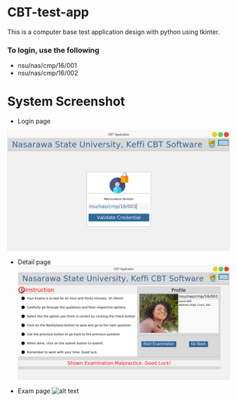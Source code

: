 # CBT-test-app
This is a computer base test application design with python using tkinter.

### To login, use the following 
- nsu/nas/cmp/16/001
- nsu/nas/cmp/16/002

# System Screenshot

- Login page
<!-- ![alt text](https://github.com/[username]/[reponame]/blob/[branch]/image.jpg?raw=true) -->
![alt text](https://github.com/DamaMichaelYohanna/CBT-test-app/blob/main/screenshots/login_page.png?raw=true)

- Detail page
![alt text](https://github.com/DamaMichaelYohanna/CBT-test-app/blob/main/screenshots/detail_page.png?raw=true)

- Exam page
![alt text](https://github.com/DamaMichaelYohanna/CBT-test-app/blob/main/screenshots/exam_page.png?raw=true)
